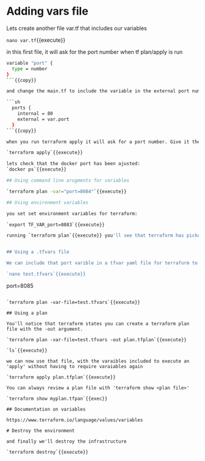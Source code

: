 #  Adding vars file


Lets create another file var.tf that includes our variables

`nano var.tf`{{execute}}

in this first file, it will ask for the port number when tf plan/apply is run



```sh
variable "port" {
  type = number
}
```{{copy}}

and change the main.tf to include the variable in the external port number

```sh
  ports {
    internal = 80
    external = var.port
  }
```{{copy}}

when you run terraform apply it will ask for a port number. Give it the port number 8080

`terraform apply`{{execute}}

lets check that the docker port has been ajusted:
`docker ps`{{execute}}

## Using command line arugments for variables

`terraform plan -var="port=8084"`{{execute}}

## Using environment variables

you set set environment variables for terraform:

`export TF_VAR_port=8083`{{execute}}

running `terraform plan`{{execute}} you'll see that terraform has picked up that variable


## Using a .tfvars file

We can include that port varible in a tfvar yaml file for terraform to pick up.

`nano test.tfvars`{{execute}}

```
port=8085
```{{copy}}

`terraform plan -var-file=test.tfvars`{{execute}}

## Using a plan

You'll notice that terraform states you can create a terraform plan file with the -out argument.

`terraform plan -var-file=test.tfvars -out plan.tfplan`{{execute}}

`ls`{{execute}}

we can now use that file, with the varaibles included to execute an 'apply' without having to require varaiables again

`terraform apply plan.tfplan`{{execute}}

You can always review a plan file with 'terraform show <plan file>'

`terraform show myplan.tfpan`{{exec}}

## Documentation on variables

https://www.terraform.io/language/values/variables

# Destroy the environment

and finally we'll destroy the infrastructure

`terraform destroy`{{execute}}




